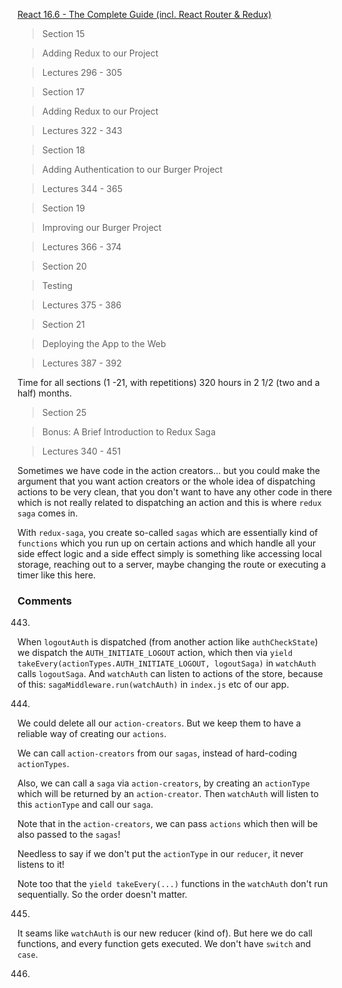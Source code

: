 
[React 16.6 - The Complete Guide (incl. React Router & Redux)](https://www.udemy.com/react-the-complete-guide-incl-redux/)

> Section 15

> Adding Redux to our Project

> Lectures 296 - 305

> Section 17

> Adding Redux to our Project

> Lectures 322 - 343


> Section 18

> Adding Authentication to our Burger Project

> Lectures 344 - 365


> Section 19

> Improving our Burger Project

> Lectures 366 - 374


> Section 20

> Testing 

> Lectures 375 - 386


> Section 21

> Deploying the App to the Web

> Lectures 387 - 392

Time for all sections (1 -21, with repetitions) 
320 hours 
in 2 1/2 (two and a half) months.



> Section 25

> Bonus: A Brief Introduction to Redux Saga

> Lectures 340 - 451

Sometimes we have code in the action creators...
but you could make the argument that you want action creators 
or the whole idea of dispatching actions
to be very clean, that you don't want to have any other code in there 
which is not really related to dispatching
an action and this is where `redux saga` comes in.

With `redux-saga`,
you create so-called `sagas` which are essentially kind of `functions` 
which you run up on certain actions
and which handle all your side effect logic 
and a side effect simply is something like 
accessing local storage, reaching out to a server, 
maybe changing the route or executing a timer like this here.


### Comments

443. 
When `logoutAuth` is dispatched (from another action like `authCheckState`) we dispatch the `AUTH_INITIATE_LOGOUT` action, 
which then via `yield takeEvery(actionTypes.AUTH_INITIATE_LOGOUT, logoutSaga)` in
`watchAuth` calls `logoutSaga`. And `watchAuth` can listen to actions of the store,
because of this: `sagaMiddleware.run(watchAuth)` in `index.js` etc of our app.

444. 
We could delete all our `action-creators`. But we keep them to have a reliable way of creating our `actions`. 

We can call `action-creators` from our `sagas`, instead of hard-coding `actionTypes`.

Also, we can call a `saga` via `action-creators`, by creating an `actionType` which will be returned by an `action-creator`. Then `watchAuth` will listen to this `actionType` and call our `saga`. 

Note that in the `action-creators`, we can pass `actions` which then will be also passed to the `sagas`! 

Needless to say if we don't put the `actionType` in our `reducer`, it never listens to it! 

Note too that the `yield takeEvery(...)` functions in the `watchAuth` don't run sequentially. So the order doesn't matter.

445. 
It seams like `watchAuth` is our new reducer (kind of). But here we do call functions, and every function gets executed. We don't have `switch` and `case`.

446. 
